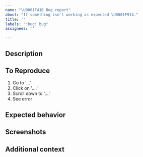 ```yaml
---
name: "\U0001F41B Bug report"
about: "If something isn't working as expected \U0001F914."
title: ''
labels: ":bug: bug"
assignees: ''

---
```


## Description


## To Reproduce
1. Go to '...'
2. Click on '....'
3. Scroll down to '....'
4. See error


## Expected behavior


## Screenshots


## Additional context
